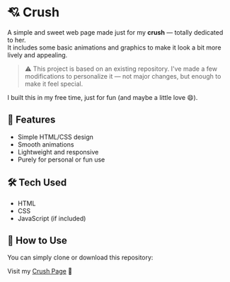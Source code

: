 # 💘 Crush

A simple and sweet web page made just for my **crush** — totally dedicated to her.  
It includes some basic animations and graphics to make it look a bit more lively and appealing.

> ⚠️ This project is based on an existing repository. I've made a few modifications to personalize it — not major changes, but enough to make it feel special.

I built this in my free time, just for fun (and maybe a little love 😄).

## 🚀 Features
- Simple HTML/CSS design
- Smooth animations
- Lightweight and responsive
- Purely for personal or fun use

## 🛠️ Tech Used
- HTML
- CSS
- JavaScript (if included)


## 📂 How to Use
You can simply clone or download this repository:

Visit my [Crush Page](https://ankitjaswalk.github.io/Crush_on_Web/) 💖
